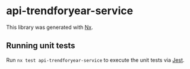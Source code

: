 # api-trendforyear-service

This library was generated with [Nx](https://nx.dev).

## Running unit tests

Run `nx test api-trendforyear-service` to execute the unit tests via [Jest](https://jestjs.io).
